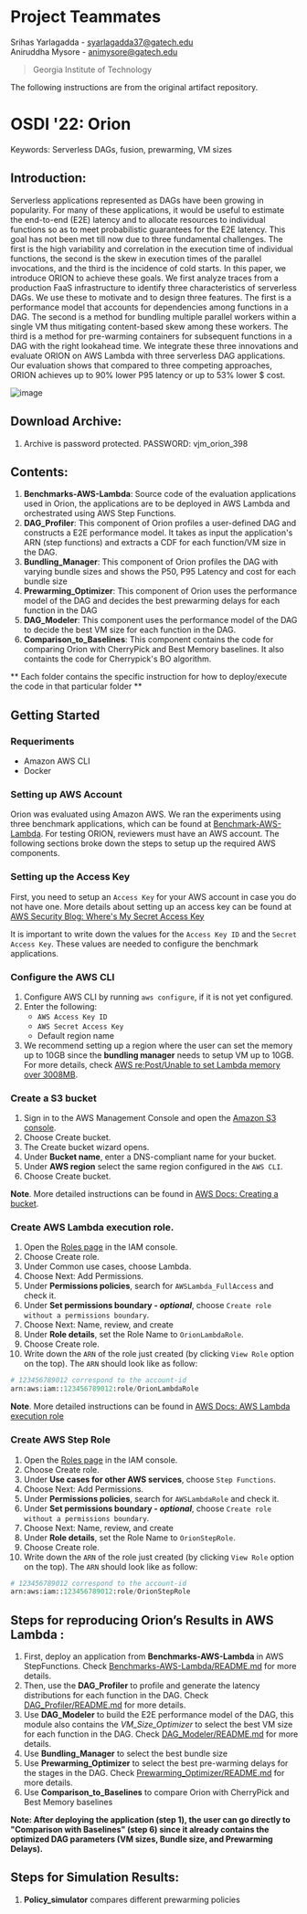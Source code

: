 # Project Teammates
Srihas Yarlagadda - syarlagadda37@gatech.edu  
Aniruddha Mysore - animysore@gatech.edu

> Georgia Institute of Technology

The following instructions are from the original artifact repository.
# OSDI '22: Orion
Keywords: Serverless DAGs, fusion, prewarming, VM sizes

## Introduction:
Serverless applications represented as DAGs have been growing in popularity. For many of these applications, it would be useful to estimate the end-to-end (E2E) latency and to allocate
resources to individual functions so as to meet probabilistic guarantees for the E2E latency. This goal has not been met till now due to three fundamental challenges. The first is the high
variability and correlation in the execution time of individual functions, the second is the skew in execution times of the parallel invocations, and the third is the incidence of cold starts.
In this paper, we introduce ORION to achieve these goals. We first analyze traces from a production FaaS infrastructure to identify three characteristics of serverless DAGs. We use these to motivate and to design three features. The first is a performance model that accounts for dependencies among functions in a DAG. The second is a method for bundling multiple parallel workers within a single VM thus mitigating content-based skew among these workers. The third is a method for pre-warming containers for subsequent functions in a DAG with the right lookahead time. We integrate these
three innovations and evaluate ORION on AWS Lambda with three serverless DAG applications. Our evaluation shows that compared to three competing approaches, ORION achieves up to 90% lower P95 latency or up to 53% lower $ cost.

![image](https://user-images.githubusercontent.com/22545817/163192376-b2c8bc2a-e3bb-4895-98a1-647c066bc338.png)

## Download Archive:
1. Archive is password protected. PASSWORD: vjm_orion_398

## Contents:
1. **Benchmarks-AWS-Lambda**: Source code of the evaluation applications used in Orion, the applications are to be deployed in AWS Lambda and orchestrated using AWS Step Functions. 
2. **DAG_Profiler**: This component of Orion profiles a user-defined DAG and constructs a E2E performance model. It takes as input the application's ARN (step functions) and extracts a CDF for each function/VM size in the DAG.
3. **Bundling_Manager**:  This component of Orion profiles the DAG with varying bundle sizes and shows the P50, P95 Latency and cost for each bundle size
4. **Prewarming_Optimizer**: This component of Orion uses the performance model of the DAG and decides the best prewarming delays for each function in the DAG
5. **DAG_Modeler**: This component uses the performance model of the DAG to decide the best VM size for each function in the DAG. 
6. **Comparison_to_Baselines**: This component contains the code for comparing Orion with CherryPick and Best Memory baselines. It also containts the code for Cherrypick's BO algorithm.

** Each folder contains the specific instruction for how to deploy/execute the code in that particular folder **

## Getting Started

### Requeriments

 * Amazon AWS CLI
 * Docker

### Setting up AWS Account

Orion was evaluated using Amazon AWS. We ran the experiments using three benchmark applications, which can be found at [Benchmark-AWS-Lambda](Benchmarks_AWS_Lambda/README.md). For testing ORION, reviewers must have an AWS account. The following sections broke down the steps to setup up the required AWS components.

### Setting up the Access Key

First, you need to setup an `Access Key` for your AWS account in case you do not have one. More details about setting up an access key can be found at [AWS Security Blog: Where's My Secret Access Key](https://aws.amazon.com/blogs/security/wheres-my-secret-access-key/)

It is important to write down the values for the `Access Key ID` and the `Secret Access Key`. These values are needed to configure the benchmark applications.

### Configure the AWS CLI

1. Configure AWS CLI by running `aws configure`, if it is not yet configured.
2. Enter the following: 
   * `AWS Access Key ID`
   * `AWS Secret Access Key`
   * Default region name
3. We recommend setting up a region where the user can set the memory up to 10GB since the **bundling manager** needs to setup VM up to 10GB. For more details, check [AWS re:Post/Unable to set Lambda memory over 3008MB](https://repost.aws/questions/QUKruWYNDYTSmP17jCnIz6IQ/unable-to-set-lambda-memory-over-3008-mb).

### Create a S3 bucket

1. Sign in to the AWS Management Console and open the [Amazon S3 console](https://console.aws.amazon.com/s3/).
2. Choose Create bucket.
3. The Create bucket wizard opens.
4. Under **Bucket name**, enter a DNS-compliant name for your bucket.
5. Under **AWS region** select the same region configured in the `AWS CLI`.
6. Choose Create bucket.

**Note**. More detailed instructions can be found in [AWS Docs: Creating a bucket](https://docs.aws.amazon.com/AmazonS3/latest/userguide/create-bucket-overview.html).


### Create AWS Lambda execution role.

1. Open the [Roles page](https://console.aws.amazon.com/iam/home#/roles) in the IAM console.
2. Choose Create role.
3. Under Common use cases, choose Lambda.
4. Choose Next: Add Permissions.
5. Under **Permissions policies**, search for `AWSLambda_FullAccess` and check it.
6. Under **Set permissions boundary - *optional***, choose `Create role without a permissions boundary`.
7. Choose Next: Name, review, and create
8. Under **Role details**, set the Role Name to `OrionLambdaRole`.
9. Choose Create role.
10. Write down the `ARN` of the role just created (by clicking `View Role` option on the top). The `ARN` should look like as follow:

```python
# 123456789012 correspond to the account-id
arn:aws:iam::123456789012:role/OrionLambdaRole
```

**Note**. More detailed instructions can be found in [AWS Docs: AWS Lambda execution role](https://docs.aws.amazon.com/lambda/latest/dg/lambda-intro-execution-role.html)

### Create AWS Step Role

1. Open the [Roles page](https://console.aws.amazon.com/iam/home#/roles) in the IAM console.
2. Choose Create role.
3. Under **Use cases for other AWS services**, choose `Step Functions`.
4. Choose Next: Add Permissions.
5. Under **Permissions policies**, search for `AWSLambdaRole` and check it.
6. Under **Set permissions boundary - *optional***, choose `Create role without a permissions boundary`.
7. Choose Next: Name, review, and create
8. Under **Role details**, set the Role Name to `OrionStepRole`.
9. Choose Create role.
10. Write down the `ARN` of the role just created (by clicking `View Role` option on the top). The `ARN` should look like as follow:

```python
# 123456789012 correspond to the account-id
arn:aws:iam::123456789012:role/OrionStepRole
```

## Steps for reproducing Orion’s Results in AWS Lambda :
1. First, deploy an application from **Benchmarks-AWS-Lambda** in AWS StepFunctions. Check  [Benchmarks-AWS-Lambda/README.md](Benchmarks_AWS_Lambda/README.md) for more details.
2. Then, use the **DAG_Profiler** to profile and generate the latency distributions for each function in the DAG. Check [DAG_Profiler/README.md](DAG_Profiler/README.md) for more details.
3. Use **DAG_Modeler** to build the E2E performance model of the DAG, this module also contains the *VM_Size_Optimizer* to select the best VM size for each function in the DAG. Check [DAG_Modeler/README.md](DAG_Modelere/../README.md) for more details. 
4. Use **Bundling_Manager** to select the best bundle size 
5. Use **Prewarming_Optimizer** to select the best pre-warming delays for the stages in the DAG. Check  [Prewarming_Optimizer/README.md](Prewarming_Optimizer/README.md) for more details.
6. Use **Comparison_to_Baselines** to compare Orion with CherryPick and Best Memory baselines

**Note: After deploying the application (step 1), the user can go directly to "Comparison with Baselines" (step 6) since it already contains the optimized DAG parameters (VM sizes, Bundle size, and Prewarming Delays).** 

## Steps for Simulation Results:
1. **Policy_simulator** compares different prewarming policies 

